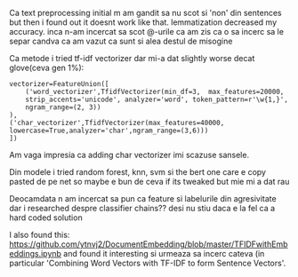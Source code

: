 Ca text preprocessing initial m am gandit sa nu scot si 'non' din sentences but then i found out it doesnt work like that. lemmatization decreased my accuracy. inca n-am incercat sa scot @-urile ca am zis ca o sa incerc sa le separ candva ca am vazut ca sunt si alea destul de misogine





Ca metode i tried tf-idf vectorizer dar mi-a dat slightly worse decat glove(ceva gen 1%):

```
vectorizer=FeatureUnion([
    ('word_vectorizer',TfidfVectorizer(min_df=3,  max_features=20000, 
    strip_accents='unicode', analyzer='word', token_pattern=r'\w{1,}',
    ngram_range=(2, 3))
),
('char_vectorizer',TfidfVectorizer(max_features=40000, lowercase=True,analyzer='char',ngram_range=(3,6)))
])
```

Am vaga impresia ca adding char vectorizer imi scazuse sansele.



Din modele i tried random forest, knn, svm si the bert one care e copy pasted de pe net so maybe e bun de ceva if its tweaked but mie mi a dat rau



Deocamdata n am incercat sa pun ca feature si labelurile din agresivitate dar i researched despre classifier chains?? desi nu stiu daca e la fel ca a hard coded solution



I also found this: https://github.com/ytnvj2/DocumentEmbedding/blob/master/TFIDFwithEmbeddings.ipynb and found it interesting si urmeaza sa incerc cateva (in particular 'Combining Word Vectors with TF-IDF to form Sentence Vectors'.



